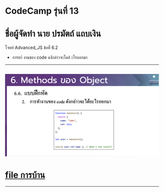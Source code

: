 # CodeCamp รุ่นที่ 13

# **ชื่อผู้จัดทำ นาย ปรมัตถ์ แถบเงิน**

โจทย์ Advanced_JS ข้อที่ 6.2
- การทาํ งานของ code ดงักล่าวจะไดอ้ ะไรออกมา
---
![picpra gob](pic6.2.png)
---
# [file การบ้าน](advancedJS62.js)
---